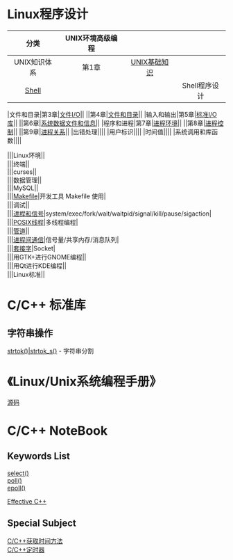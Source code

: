 # Linux程序设计

|分类|UNIX环境高级编程|||
|:--:|:--:|:--:|:--:|
|UNIX知识体系|第1章|[UNIX基础知识]()||
|[Shell](https://github.com/breakerthb/LinuxPrograming/blob/master/02-Shell.md)|||Shell程序设计| 

|文件和目录|第3章|[文件I/O](https://github.com/breakerthb/LinuxPrograming/blob/master/03-FileIO.md)||
||第4章|[文件和目录](https://github.com/breakerthb/LinuxPrograming/blob/master/04-File&Dir.md)||
|输入和输出|第5章|[标准I/O库](https://github.com/breakerthb/LinuxPrograming/blob/master/05-StarndardIO.md)||
||第6章|[系统数据文件和信息](https://github.com/breakerthb/LinuxPrograming/blob/master/06-SysDataFile.md)||
|程序和进程|第7章|[进程环境](https://github.com/breakerthb/LinuxPrograming/blob/master/07-ProcessEnv.md)||
||第8章|[进程控制](https://github.com/breakerthb/LinuxPrograming/blob/master/08-ProcessCtrl.md)||
||第9章|[进程关系](https://github.com/breakerthb/LinuxPrograming/blob/master/09-ProcessRelation.md)||
|出错处理||||
|用户标识||||
|时间值||||
|系统调用和库函数||||

|||Linux环境||  
|||终端||  
|||curses||  
|||数据管理||  
|||MySQL||  
|||[Makefile](https://github.com/breakerthb/LinuxPrograming/blob/master/09_Makefile.md)|开发工具 Makefile 使用|  
|||调试||  
|||[进程和信号](https://github.com/breakerthb/LinuxPrograming/blob/master/11_ProcessAndSignal.md)|system/exec/fork/wait/waitpid/signal/kill/pause/sigaction|  
|||[POSIX线程](https://github.com/breakerthb/LinuxPrograming/blob/master/12_Thread.md)|多线程编程|    
|||[管道](https://github.com/breakerthb/LinuxPrograming/blob/master/13_Pipe.md)||  
|||[进程间通信](https://github.com/breakerthb/LinuxPrograming/blob/master/14_ShareBuf.md)|信号量/共享内存/消息队列|  
|||[套接字](https://github.com/breakerthb/LinuxPrograming/blob/master/15_Socket.md)|Socket|  
|||用GTK+进行GNOME编程||  
|||用Qt进行KDE编程||  
|||Linux标准||  

# C/C++ 标准库

## 字符串操作

[strtok()|strtok_s()](https://github.com/breakerthb/LinuxPrograming/blob/master/CStandard/strtok.md) - 字符串分割

# 《Linux/Unix系统编程手册》

[源码](http://www.man7.org/tlpi/code/online/all_files_by_chapter.html)


# C/C++ NoteBook

## Keywords List

[select()](https://github.com/breakerthb/LinuxPrograming/tree/master/NoteBook/select.md)  
[poll()](https://github.com/breakerthb/LinuxPrograming/tree/master/NoteBook/poll.md)  
[epoll()](https://github.com/breakerthb/LinuxPrograming/tree/master/NoteBook/epoll.md)   

[Effective C++](https://github.com/breakerthb/LinuxPrograming/tree/master/NoteBook/EffectiveC.md)   

## Special Subject

[C/C++获取时间方法](https://github.com/breakerthb/LinuxPrograming/tree/master/NoteBook/Time.md)  
[C/C++定时器](https://github.com/breakerthb/LinuxPrograming/tree/master/NoteBook/Timer.md)